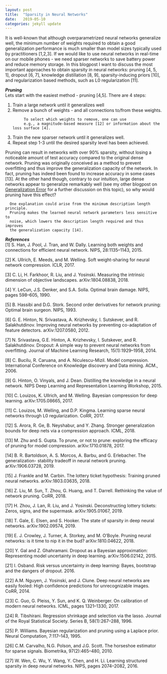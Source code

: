 ```yaml
---
layout: post
title:  "Sparsity in Neural Networks"
date:   2019-05-10 
categories: jekyll update
---
```


It is well-known that although overparametrized neural networks generalize well, the minimum number of weights required to obtain a good generalization performance is much smaller than model sizes typically used by practitioners [1,2,3]. If we would like to use neural networks in real-time on our mobile phones - we need sparser networks to save battery power and reduce memory storage. In this blogpost I want to discuss the most important approaches to obtain sparsity in neural networks: pruning [4, 5, 1], dropout [6, 7], knowledge distillation [8, 9], sparsity-inducing priors [10], and regularization based methods, such as L0 regularization [11]. 

***Pruning***<br>
Lets start with the easiest method - pruning [4,5]. There are 4 steps:
<ol>
<li> Train a large network until it generalizes well </li>
<li> Remove a bunch of weights - and all connections to/from these weights. 
 
         To select which weights to remove, one can use 
         e.g., a magnitude-based measure [12] or information about the loss surface [4]. 

</li>
<li> Train the new sparser network until it generalizes well. </li>
<li> Repeat step 1-3 until the desired sparsity level has been achieved. </li>
</ol>

Pruning can result in networks with over 90% sparsity, without losing a noticeable amount of test accuracy compared to the original dense network. Pruning was originally conceived as a method to prevent overfitting and thus improve the generalization capacity of the network. In fact, pruning has indeed been found to increase accuracy in some cases [13]. At the other hand though, contrary to our intuition, large dense networks appear to generalize remarkably well (see my other blogpost on [Generalization Error]({{TiffanyVlaar.github.io}}/jekyll/update/2019/03/27/Generalization.html) for a further discussion on this topic), so why would pruning have this effect? 

      One explanation could arise from the minimum description length principle. 
      Pruning makes the learned neural network parameters less sensitive to 
      noise, which lowers the description length required and thus improves 
      the generalization capacity [14].



<!---Neural networks are well-known to be overparametrized, and several papers have indicated that the true number of required active weights is much smaller than the model size typically used [1, 2]. At the same time there is a huge interest in deploying neural networks in real-time on mobile devices and other resource-constrained computing environments. Sparsity in neural networks is therefore considered a desirable property as it reduces memory storage and unnecessary computational resources, and thus limits the energy consumption which otherwise would rapidly deplete the batteries of mobile devices. 

Until recently, it was generally believed that although neural networks are overparameterized, that this redundancy was necessary to obtain good generalization performance. Therefore, the general consensus was that one should first train a large, dense network before reducing the model size using pruning methods. A recent paper by Frankle and Carbin [15] claimed however that sparse networks, obtained by pruning a large network, can be trained from scratch (in isolation from the larger network) and obtain similar test accuracies as the original, larger network. To achieve this, they used the exact same initialization for the sparse network as the initialization that was used when first training the larger network (apart from the pruned weights which were set to zero and subse- quently frozen during the training procedure). The initialization therefore appears to play a key role. There is however some controversy surrounding this paper: Liu et al. [16] don’t see much advantage of using this initialization compared to using a random initialization, Zhou et al. [17] claim that the only important part of the initialization is the sign, not the magnitude of the relative weights, and Gale et al. [18] weren’t able to reproduce the results found by Frankle and Carbin [15] at all for more complex tasks and larger size models. The general take-away from all of these papers is however that pruning can be seen as a sort of architecture search, i.e., it can be used to build the skeleton of the neural network, where the values of the obtained weights are of lesser importance [19]. It is also clear that better baseline evaluations are necessary to effectively study and compare different pruning methods, as the claims made about the performance of proposed pruning methods (such as L0 regularization [11]) are often subsequently refuted in other papers which used larger data set sizes or tested the method on different problems [16, 18].

The dropout technique was designed to combat overfitting a few years ago [6, 7] and quickly became immensely popular. For each training sample the dropout technique randomly sub-samples part of the network and temporarily ignores the neurons that were not selected, meaning that these neurons do not contribute to the forward pass and are not updated during the backward pass. Neurons are dropped out randomly with probability p and at the end of the procedure the values of the weights should be rescaled by the dropout rate. In a way dropout collects information from a whole ensemble of thinned neural networks, which all share many weights. Randomly switching off some weights at each iteration prevents the neural network from memorising the full training set (and thus prevents overfitting) and forces each of the weights to take more responsibility for the final prediction, which is thought to improve the generalization capacity of the neural network. Gal and Ghahramani [20] provided a probabilistic interpretation of dropout and proposed a way to obtain an uncertainty measure for neural networks on which dropout was applied before each weight layer, a procedure also known as Monte-Carlo dropout. However, Osband [21] has argued that Monte-Carlo dropout actually measures the risk rather than the uncertainty, i.e., he showed that the measure computed by Monte-Carlo dropout does not decrease with more data. No clear agreement seems to have been reached on this matter.

Knowledge distillation was first proposed by Bucilu et al. [8] as a means to save computational resources and limit the memory footprint by distilling knowledge from a deep and complex network to a smaller network. The idea was picked up and generalized by Hinton et al. [9]. Ideally one wants to preserve the generalization capacity of the larger "teacher" network. This is done by transferring latent information, also known as "dark knowledge", which is hidden in the confidence estimates that the teacher assigns to all of the categories, to the smaller "student" network by matching the soft-max layer outputs (rather than just the predicted labels). By using a higher temperature at the softmax layer, the obtained information can be maximized, as at higher temperatures the soft-max layer outputs have higher entropies and are less spiked. This temperature needs to be set empirically and is shared by all training samples. It is important to note at this point that in contrast with general belief, the softmax outputs can not be directly equated to representing model confidence. As illustrated by Gal and Ghahramani [20] a model can be still be uncertain about its predictions despite having a high softmax output. Large neural networks tend to be overconfident in their predictions, e.g., when presented with new unrecognizable images far outside of any of the training classes, DNNs were shown to misclassify these as part of a specific training class with high confidence [22]. Additionally, Szegedy et al. [56] showed that introducing subtle perturbations to a training image can change the softmax outputs to arbitrary values (an example of an adversarial perturbation). Introducing a temperature scaling of the softmax can be seen as a way to mitigate this problem [23]. 

In a Bayesian context, sparsity-inducing priors can also be used to achieve compression. Examples of sparsity-inducing priors are the Laplace prior, which can be interpreted as the Bayesian variant of L1 regularization/LASSO [24, 25]  (which attempts to minimise the sum of the absolute values of the network’s parameters), and the Horseshoe prior [26]. The horseshoe prior has heavy tails, which allows important nodes to remain un-shrunk, while its spike at the origin can turn off nodes and introduce severe sparsity. The ability of the horseshoe prior to leave important weights unaffected makes it sometimes preferable to the Laplace prior. Finally, it is important to note that in practice not all forms of sparsity are equally effective in reducing the computational cost. Many compression approaches result in non-structured sparsity which typically leads to limited speed-up [27]. A more thorough discussion of this is outside of the scope of this overview, but it is definitely something to keep in mind when designing new approaches for neural network compression.-->

***References*** <br>
[1] S. Han, J. Pool, J. Tran, and W. Dally. Learning both weights and connections for efficient neural network. NIPS, 28:1135–1143, 2015.

[2] K. Ullrich, E. Meeds, and M. Welling. Soft weight-sharing for neural network compression. ICLR, 2017.

[3] C. Li, H. Farkhoor, R. Liu, and J. Yosinski. Measuring the intrinsic dimension of objective landscapes. arXiv:1804.08838, 2018.

[4] Y. LeCun, J.S. Denker, and S.A. Solla. Optimal brain damage. NIPS, pages 598–605, 1990.

[5] B. Hassibi and D.G. Stork. Second order derivatives for network pruning: Optimal brain surgeon. NIPS, 1993.

[6] G. E. Hinton, N. Srivastava, A. Krizhevsky, I. Sutskever, and R. Salakhutdinov. Improving neural networks by preventing co-adaptation of feature detectors. arXiv:1207.0580, 2012.

[7] N. Srivastava, G.E. Hinton, A. Krizhevsky, I. Sutskever, and R. Salakhutdinov. Dropout: A simple way to prevent neural networks from overfitting. Journal of Machine Learning Research, 15(1):1929–1958, 2014.

[8] C. Bucilu, R. Caruana, and A. Niculescu-Mizil. Model compression. International Conference on Knowledge discovery and Data mining. ACM., 2006.

[9] G. Hinton, O. Vinyals, and J. Dean. Distilling the knowledge in a neural network.
NIPS Deep Learning and Representation Learning Workshop, 2015.

[10] C. Louizos, K. Ullrich, and M. Welling. Bayesian compression for deep learning. arXiv:1705.08665, 2017.

[11] C. Louizos, M. Welling, and D.P. Kingma. Learning sparse neural networks through L0 regularization. CoRR, 2017.

[12] S. Arora, R. Ge, B. Neyshabur, and Y. Zhang. Stronger generalization bounds for deep nets via a compression approach. ICML, 2018.

[13] M. Zhu and S. Gupta. To prune, or not to prune: exploring the efficacy of pruning for model compression. arXiv:1710.01878, 2017.

[14] B. R. Bartoldson, A. S. Morcos, A. Barbu, and G. Erlebacher. The generalization- stability tradeoff in neural network pruning. arXiv:1906.03728, 2019.

[15] J. Frankle and M. Carbin. The lottery ticket hypothesis: Training pruned neural networks. arXiv:1803.03635, 2018.

[16] Z. Liu, M. Sun, T. Zhou, G. Huang, and T. Darrell. Rethinking the value of network pruning. CoRR, 2018.

[17] H. Zhou, J. Lan, R. Liu, and J. Yosinski. Deconstructing lottery tickets: Zeros, signs, and the supermask. arXiv:1905.01067, 2019.

[18] T. Gale, E. Elsen, and S. Hooker. The state of sparsity in deep neural networks. arXiv:1902.09574, 2019.

[19] E. J. Crowley, J. Turner, A. Storkey, and M. O’Boyle. Pruning neural networks: is it time to nip it in the bud? arXiv:1810.04622, 2018.

[20] Y. Gal and Z. Ghahramani. Dropout as a Bayesian approximation: Representing
model uncertainty in deep learning. arXiv:1506.02142, 2015.

[21] I. Osband. Risk versus uncertainty in deep learning: Bayes, bootstrap and the dangers of dropout. 2016.

[22] A.M. Nguyen, J. Yosinski, and J. Clune. Deep neural networks are easily fooled: High confidence predictions for unrecognizable images. CoRR, 2014.

[23] C. Guo, G. Pleiss, Y. Sun, and K. Q. Weinberger. On calibration of modern neural
networks. ICML, pages 1321–1330, 2017.

[24] R. Tibshirani. Regression shrinkage and selection via the lasso. Journal of the Royal Statistical Society. Series B, 58(1):267–288, 1996.

[25] P. Williams. Bayesian regularization and pruning using a Laplace prior. Neural Computation, 7:117–143, 1995.

[26] C.M. Carvalho, N.G. Polson, and J.G. Scott. The horseshoe estimator for sparse signals. Biometrika, 97(2):465–480, 2010.
 
[27] W. Wen, C. Wu, Y. Wang, Y. Chen, and H. Li. Learning structured sparsity in deep neural networks. NIPS, pages 2074–2082, 2016.
